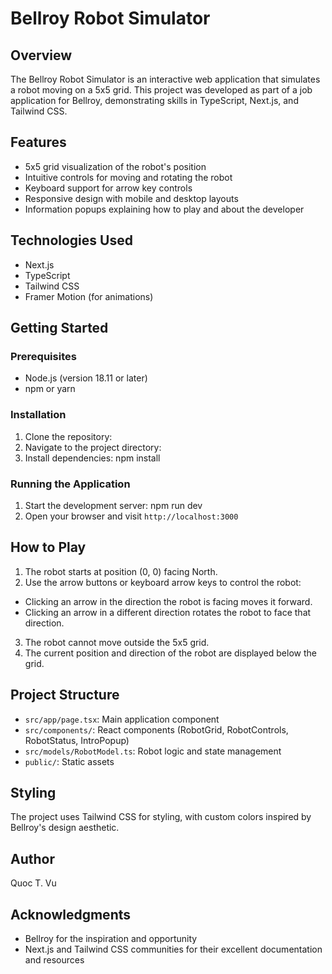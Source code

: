 # Bellroy Robot Simulator

## Overview

The Bellroy Robot Simulator is an interactive web application that simulates a robot moving on a 5x5 grid. This project was developed as part of a job application for Bellroy, demonstrating skills in TypeScript, Next.js, and Tailwind CSS.

## Features

- 5x5 grid visualization of the robot's position
- Intuitive controls for moving and rotating the robot
- Keyboard support for arrow key controls
- Responsive design with mobile and desktop layouts
- Information popups explaining how to play and about the developer

## Technologies Used

- Next.js
- TypeScript
- Tailwind CSS
- Framer Motion (for animations)

## Getting Started

### Prerequisites

- Node.js (version 18.11 or later)
- npm or yarn

### Installation

1. Clone the repository:
2. Navigate to the project directory:
3. Install dependencies:
npm install
### Running the Application

1. Start the development server:
npm run dev
2. Open your browser and visit `http://localhost:3000`

## How to Play

1. The robot starts at position (0, 0) facing North.
2. Use the arrow buttons or keyboard arrow keys to control the robot:
- Clicking an arrow in the direction the robot is facing moves it forward.
- Clicking an arrow in a different direction rotates the robot to face that direction.
3. The robot cannot move outside the 5x5 grid.
4. The current position and direction of the robot are displayed below the grid.

## Project Structure

- `src/app/page.tsx`: Main application component
- `src/components/`: React components (RobotGrid, RobotControls, RobotStatus, IntroPopup)
- `src/models/RobotModel.ts`: Robot logic and state management
- `public/`: Static assets

## Styling

The project uses Tailwind CSS for styling, with custom colors inspired by Bellroy's design aesthetic.

## Author

Quoc T. Vu

## Acknowledgments

- Bellroy for the inspiration and opportunity
- Next.js and Tailwind CSS communities for their excellent documentation and resources
